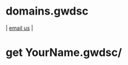 # domains.gwdsc
<head>
 <!-- Global site tag (gtag.js) - Google Analytics -->
<script async src="https://www.googletagmanager.com/gtag/js?id=G-Z8GYYEQHZY"></script>
<script>
  window.dataLayer = window.dataLayer || [];
  function gtag(){dataLayer.push(arguments);}
  gtag('js', new Date());

  gtag('config', 'G-Z8GYYEQHZY');
</script>
</head>
<body>
 
  
| [email us](mailto:innerinetcompany@gmail.com) |

# get YourName.gwdsc/
</body>



</html>
